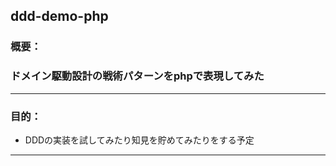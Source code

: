 ## ddd-demo-php
### 概要：
### ドメイン駆動設計の戦術パターンをphpで表現してみた

----------------------------------------------------------

### 目的：
- DDDの実装を試してみたり知見を貯めてみたりをする予定

----------------------------------------------------------

